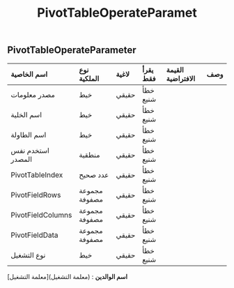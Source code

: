 ﻿---
title: PivotTableOperateParamet
second_title: Aspose.Cells Cloud Documen
type: docs
url: /ar/specification/model/pivottableoperateparameter/
description: "Aspose.Cells مواصفات النموذج السحابي: PivotTableOperateParameter. تعامل بسهولة مع Excel ومستندات جداول البيانات الأخرى التي تحتوي على ميزات مثل الفتح والتوليد والتحرير والتقسيم والدمج والمقارنة والتحويل"
weight: 50
---
## **PivotTableOperateParameter**

 

| اسم الخاصية| نوع الملكية| لاغية| يقرأ فقط| القيمة الافتراضية| وصف|
|:- |:- |:- |:- |:- |:- |
| مصدر معلومات| خيط| حقيقي| خطأ شنيع|||
| اسم الخلية| خيط| حقيقي| خطأ شنيع|||
| اسم الطاولة| خيط| حقيقي| خطأ شنيع|||
| استخدم نفس المصدر| منطقية| حقيقي| خطأ شنيع|||
| PivotTableIndex| عدد صحيح| حقيقي| خطأ شنيع|||
| PivotFieldRows|مجموعة مصفوفة<Integer> | حقيقي| خطأ شنيع|||
| PivotFieldColumns|مجموعة مصفوفة<Integer> | حقيقي| خطأ شنيع|||
|PivotFieldData|مجموعة مصفوفة<Integer> | حقيقي| خطأ شنيع|||
| نوع التشغيل| خيط| حقيقي| خطأ شنيع|||

**اسم الوالدين** : (معلمة التشغيل)[معلمة التشغيل]